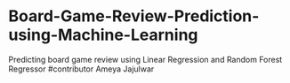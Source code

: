 # Board-Game-Review-Prediction-using-Machine-Learning
Predicting board game review using Linear Regression and Random Forest Regressor
#contributor
Ameya Jajulwar
